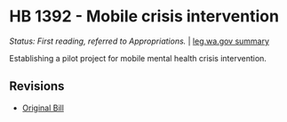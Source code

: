# HB 1392 - Mobile crisis intervention
*Status: First reading, referred to Appropriations.* | [leg.wa.gov summary](https://app.leg.wa.gov/billsummary?BillNumber=1392&Year=2021)

Establishing a pilot project for mobile mental health crisis intervention.

## Revisions
* [Original Bill](1/)